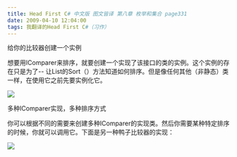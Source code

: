 ```yaml
---
title: Head First C# 中文版 图文皆译 第八章 枚举和集合 page331
date: 2009-04-10 12:04:00
tags: 我翻译的Head First C#（习作）
---
```

给你的比较器创建一个实例

  

想要用IComparer来排序，就要创建一个实现了该接口的类的实例。这个实例的存在只是为了--
让List的Sort（）方法知道如何排序。但是像任何其他（非静态）类一样，在使用它之前先要实例化它。

  

![](https://p-blog.csdn.net/images/p_blog_csdn_net/cuipengfei1/EntryImages/20090410/2009-04-10_11-43-30.jpg)

多种IComparer实现，多种排序方式

  

你可以根据不同的需要来创建多种IComparer的实现类。然后你需要某种特定排序的时候，你就可以调用它。下面是另一种鸭子比较器的实现：

  

![](https://p-blog.csdn.net/images/p_blog_csdn_net/cuipengfei1/EntryImages/20090410/2009-04-10_11-51-44.jpg)



